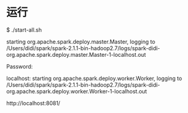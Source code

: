 # 运行

$ ./start-all.sh

starting org.apache.spark.deploy.master.Master, logging to /Users/didi/spark/spark-2.1.1-bin-hadoop2.7/logs/spark-didi-org.apache.spark.deploy.master.Master-1-localhost.out

Password:

localhost: starting org.apache.spark.deploy.worker.Worker, logging to /Users/didi/spark/spark-2.1.1-bin-hadoop2.7/logs/spark-didi-org.apache.spark.deploy.worker.Worker-1-localhost.out

http://localhost:8081/



